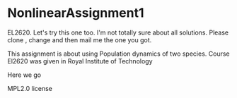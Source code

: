 # NonlinearAssignment1
EL2620. Let's try this one too.
I'm not totally sure about all solutions. Please clone , change and then mail me the one you got.


This assignment is about using Population dynamics of two species. Course El2620 was given in Royal Institute of Technology



Here we go

MPL2.0 license
